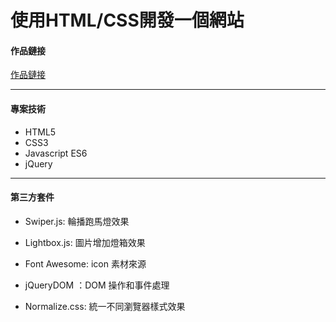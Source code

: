 # 使用HTML/CSS開發一個網站

#### 作品鏈接

[作品鏈接](https://samueltan1215.github.io/HexSchoolHomeWork/# "作品鏈接")

------------


#### 專案技術
- HTML5
- CSS3
- Javascript ES6
- jQuery

------------


#### 第三方套件
- Swiper.js: 輪播跑馬燈效果

- Lightbox.js: 圖片增加燈箱效果

- Font Awesome: icon 素材來源

- jQueryDOM ：DOM 操作和事件處理

- Normalize.css: 統一不同瀏覽器樣式效果


